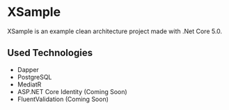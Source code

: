 # XSample

XSample is an example clean architecture project made with .Net Core 5.0.

## Used Technologies

- Dapper
- PostgreSQL
- MediatR
- ASP.NET Core Identity (Coming Soon)
- FluentValidation (Coming Soon)
